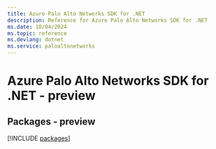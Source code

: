 ```yaml
---
title: Azure Palo Alto Networks SDK for .NET
description: Reference for Azure Palo Alto Networks SDK for .NET
ms.date: 10/04/2024
ms.topic: reference
ms.devlang: dotnet
ms.service: paloaltonetworks
---
```

# Azure Palo Alto Networks SDK for .NET - preview
## Packages - preview
[!INCLUDE [packages](palo-alto-networks-index.md)]